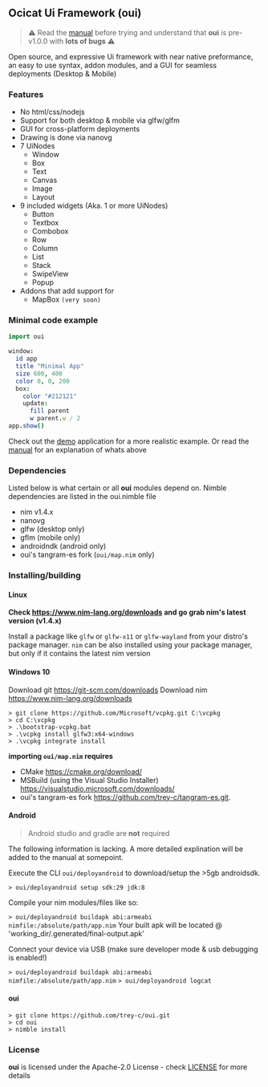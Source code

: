 ## Ocicat Ui Framework (oui)

> :warning: Read the [manual](doc/MANUAL.md) before trying and understand that **oui** is pre-v1.0.0 with **lots of bugs** :warning:

Open source, and expressive Ui framework with near native preformance, an easy to use syntax, addon modules, and a GUI for seamless deployments (Desktop & Mobile)

### Features

- No html/css/nodejs
- Support for both desktop & mobile via glfw/glfm
- GUI for cross-platform deployments
- Drawing is done via nanovg
- 7 UiNodes
  * Window
  * Box
  * Text
  * Canvas
  * Image
  * Layout
- 9 included widgets (Aka. 1 or more UiNodes)
  * Button
  * Textbox
  * Combobox
  * Row
  * Column
  * List
  * Stack
  * SwipeView
  * Popup
- Addons that add support for
  * MapBox `(very soon)`

### Minimal code example

```nim
import oui

window:
  id app
  title "Minimal App"
  size 600, 400
  color 0, 0, 200
  box:
    color "#212121"
    update:
      fill parent
      w parent.w / 2
app.show()
```

Check out the [demo](/demo) application for a more realistic example. Or read the [manual](doc/MANUAL.md) for an explanation of whats above

### Dependencies

Listed below is what certain or all **oui** modules depend on. Nimble dependencies are listed in the oui.nimble file

- nim v1.4.x
- nanovg
- glfw (desktop only)
- gflm (mobile only)
- androidndk (android only)
- oui's tangram-es fork (`oui/map.nim` only)

### Installing/building

#### Linux 

**Check https://www.nim-lang.org/downloads and go grab nim's latest version (v1.4.x)**

Install a package like `glfw` or `glfw-x11` or `glfw-wayland` from your distro's package manager.
`nim` can be also installed using your package manager, but only if it contains the latest nim version 

#### Windows 10

Download git https://git-scm.com/downloads
Download nim https://www.nim-lang.org/downloads

```shell
> git clone https://github.com/Microsoft/vcpkg.git C:\vcpkg
> cd C:\vcpkg
> .\bootstrap-vcpkg.bat
> .\vcpkg install glfw3:x64-windows
> .\vcpkg integrate install
```

**importing `oui/map.nim` requires**
  - CMake https://cmake.org/download/ 
  - MSBuild (using the Visual Studio 
  Installer) https://visualstudio.microsoft.com/downloads/
  - oui's tangram-es fork https://github.com/trey-c/tangram-es.git. 

#### Android

> Android studio and gradle are **not** required

The following information is lacking. A more detailed explination will be added to the manual at somepoint.

Execute the CLI `oui/deployandroid` to download/setup the >5gb androidsdk.

`> oui/deployandroid setup sdk:29 jdk:8`

Compile your nim modules/files like so:

`> oui/deployandroid buildapk abi:armeabi nimfile:/absolute/path/app.nim`
Your built apk will be located @ 'working_dir/.generated/final-output.apk'

Connect your device via USB (make sure developer mode & usb debugging is enabled!)

`> oui/deployandroid buildapk abi:armeabi nimfile:/absolute/path/app.nim`
`> oui/deployandroid logcat`

#### oui

```shell
> git clone https://github.com/trey-c/oui.git
> cd oui
> nimble install
```

### License

**oui** is licensed under the Apache-2.0 License - check [LICENSE](LICENSE) for more details

